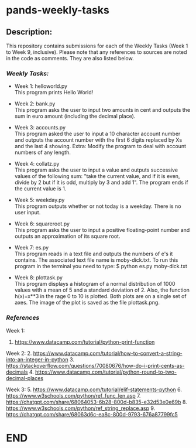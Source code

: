 # pands-weekly-tasks

## Description:

This repository contains submissions for each of the Weekly Tasks (Week 1 to Week 9, inclusive). Please note that any references to sources are noted in the code as comments. They are also listed below. 

### *Weekly Tasks:*
- Week 1: helloworld.py  
  This program prints Hello World!

- Week 2: bank.py  
  This program asks the user to input two amounts in cent and outputs the sum in euro amount (including the decimal place).

- Week 3: accounts.py  
  This program asked the user to input a 10 character account number and outputs the account number with the first 6 digits replaced by Xs and the last 4 showing.
  Extra: Modify the program to deal with account numbers of any length.

- Week 4: collatz.py  
  This program asks the user to input a value and outputs successive values of the following sum: "take the current value, and if it is even, divide by 2 but if it is odd, multiply by 3 and add 1". The program ends if the current value is 1.

- Week 5: weekday.py  
  This program outputs whether or not today is a weekday. There is no user input.

- Week 6: squareroot.py  
  This program asks the user to input a positive floating-point number and outputs an approximation of its square root. 

- Week 7: es.py   
  This program reads in a text file and outputs the numbers of e's it contains. The associated text file name is moby-dick.txt. To run this program in the terminal you need to type: $ python es.py moby-dick.txt

- Week 8: plottask.py  
  This program displays a histogram of a normal distribution of 1000 values with a mean of 5 and a standard deviation of 2. Also, the function h(x)=x**3 in the rage 0 to 10 is plotted. Both plots are on a single set of axes. The image of the plot is saved as the file plottask.png.

### *References*

Week 1: 
1. https://www.datacamp.com/tutorial/python-print-function

Week 2:
2. https://www.datacamp.com/tutorial/how-to-convert-a-string-into-an-integer-in-python
3. https://stackoverflow.com/questions/70080676/how-do-i-print-cents-as-decimals
4. https://www.datacamp.com/tutorial/python-round-to-two-decimal-places

Week 3: 
5. https://www.datacamp.com/tutorial/elif-statements-python
6. https://www.w3schools.com/python/ref_func_len.asp
7. https://chatgpt.com/share/68064053-6b28-800d-b835-e32d53e0e69b
8. https://www.w3schools.com/python/ref_string_replace.asp
9. https://chatgpt.com/share/68063d6c-ea8c-800d-9793-676a87799fc5


# END    

